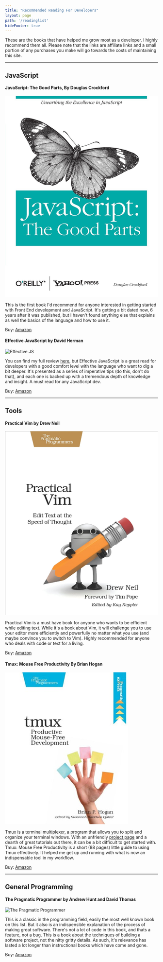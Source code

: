 ```yaml
---
title: "Recommended Reading For Developers"
layout: page
path: '/readinglist'
hideFooter: true
---
```



These are the books that have helped me grow most as a developer.  I highly recommend them all.  Please note that the links are affiliate links and a small portion of any purchases you make will go towards the costs of maintaining this site.

---

## JavaScript


#### JavaScript: The Good Parts, By Douglas Crockford

<span class="reading-img">
<img alt="JavaScript the Good Parts" src="/posts/images/goodparts.jpg">
</span>

This is the first book I'd recommend for anyone interested in getting started with Front End development and JavaScript.  It's getting a bit dated now, 6 years after it was published, but I haven't found anything else that explains as well the basics of the language and how to use it.

Buy: <a href="http://www.amazon.com/gp/product/0596517742/ref=as_li_tl?ie=UTF8&camp=1789&creative=390957&creativeASIN=0596517742&linkCode=as2&tag=benmccormicko-20&linkId=XZEWUV7PCEO7DNTY">Amazon</a><img src="http://ir-na.amazon-adsystem.com/e/ir?t=benmccormicko-20&l=as2&o=1&a=0596517742" width="1" height="1" border="0" alt="" style="border:none !important; margin:0px !important;" />



#### Effective JavaScript by David Herman

<span class="reading-img">
<img alt="Effective JS" src="/posts/images/effjs.jpg">
</span>

You can find my full review [here][effectivejs], but Effective JavaScript is a great read for developers with a good comfort level with the language who want to dig a bit deeper.  It's presented as a series of imperative tips (do this, don't do that), and each one is backed up with a tremendous depth of knowledge and insight.  A must read for any JavaScript dev.

Buy: <a href="http://www.amazon.com/gp/product/0321812182/ref=as_li_tl?ie=UTF8&camp=1789&creative=390957&creativeASIN=0321812182&linkCode=as2&tag=benmccormicko-20&linkId=HOPC6ZNKSVMH3NZ7">Amazon</a><img src="http://ir-na.amazon-adsystem.com/e/ir?t=benmccormicko-20&l=as2&o=1&a=0321812182" width="1" height="1" border="0" alt="" style="border:none !important; margin:0px !important;" />

---

## Tools



#### Practical Vim by Drew Neil

<span class="reading-img">
<img alt="Practical Vim" src="/posts/images/vim.jpg">
</span>

Practical Vim is a must have book for anyone who wants to be efficient while editing text.  While it's a book about Vim, it will challenge you to use your editor more efficiently and powerfully no matter what you use (and maybe convince you to switch to Vim).  Highly recommended for anyone who deals with code or text for a living.

Buy: <a href="http://www.amazon.com/gp/product/1934356980/ref=as_li_tl?ie=UTF8&camp=1789&creative=390957&creativeASIN=1934356980&linkCode=as2&tag=benmccormicko-20&linkId=FE3JFKHYVRYCUOVS">Amazon</a><img src="http://ir-na.amazon-adsystem.com/e/ir?t=benmccormicko-20&l=as2&o=1&a=1934356980" width="1" height="1" border="0" alt="" style="border:none !important; margin:0px !important;" />



#### Tmux: Mouse Free Productivity By Brian Hogan

<span class="reading-img">
<img alt="Tmux" src="/posts/images/tmux.jpg">
</span>

Tmux is a terminal multiplexer, a program that allows you to split and organize your terminal windows.  With an unfriendly [project page][tmuxpage] and a dearth of great tutorials out there, it can be a bit difficult to get started with.  Tmux: Mouse Free Productivity is a short (88 pages) little guide to using Tmux effectively.  It helped me get up and running with what is now an indispensable tool in my workflow.

Buy: <a href="http://www.amazon.com/gp/product/1934356964/ref=as_li_tl?ie=UTF8&camp=1789&creative=390957&creativeASIN=1934356964&linkCode=as2&tag=benmccormicko-20&linkId=ITHR5LSXMGMXCPS7">Amazon</a><img src="http://ir-na.amazon-adsystem.com/e/ir?t=benmccormicko-20&l=as2&o=1&a=1934356964" width="1" height="1" border="0" alt="" style="border:none !important; margin:0px !important;" />

---

## General Programming



#### The Pragmatic Programmer by Andrew Hunt and David Thomas

<span class="reading-img">
<img alt="The Pragmatic Programmer" src="/posts/images/pp.jpg">
</span>

This is a classic in the programming field, easily the most well known book on this list.  But it also is an indispensible explanation of the process of making great software.  There's not a lot of code in this book, and thats a feature, not a bug.  This is a book about the techniques of building a software project, not the nitty gritty details.  As such, it's relevance has lasted a lot longer than instructional books which have come and gone.

Buy: <a href="http://www.amazon.com/gp/product/020161622X/ref=as_li_tl?ie=UTF8&camp=1789&creative=390957&creativeASIN=020161622X&linkCode=as2&tag=benmccormicko-20&linkId=OGOUQY6XAPDGUA4T">Amazon</a><img src="http://ir-na.amazon-adsystem.com/e/ir?t=benmccormicko-20&l=as2&o=1&a=020161622X" width="1" height="1" border="0" alt="" style="border:none !important; margin:0px !important;" />


[effectivejs]:http://benmccormick.org/2013/01/06/book-review-effective-javascript/
[tmuxpage]: http://tmux.sourceforge.net/
